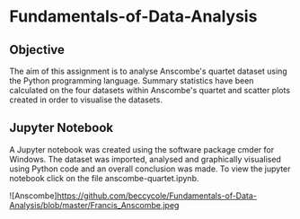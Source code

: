 # Fundamentals-of-Data-Analysis

## Objective

The aim of this assignment is to analyse Anscombe's quartet dataset using the Python programming language. Summary statistics have been calculated on the four datasets within Anscombe's quartet and scatter plots created in order to visualise the datasets.

## Jupyter Notebook

A Jupyter notebook was created using the software package cmder for Windows. The dataset was imported, analysed and graphically visualised using Python code and an overall conclusion was made. To view the jupyter notebook click on the file anscombe-quartet.ipynb.


![Anscombe]https://github.com/beccycole/Fundamentals-of-Data-Analysis/blob/master/Francis_Anscombe.jpeg
